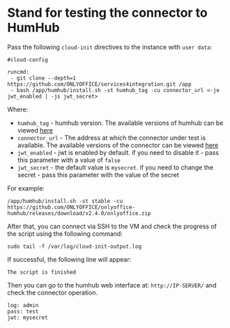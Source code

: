 # Stand for testing the connector to HumHub

Pass the following `cloud-init` directives to the instance with `user data`:
```
#cloud-config

runcmd:
 - git clone --depth=1 https://github.com/ONLYOFFICE/services4integration.git /app
 - bash /app/humhub/install.sh -st humhub_tag -cu connector_url <-je jwt_enabled | -js jwt_secret>
```

Where:
 - `humhub_tag` - humhub version. The available versions of humhub can be viewed [here](https://hub.docker.com/r/mriedmann/humhub/tags)
 - `connector_url` - The address at which the connector under test is available. The available versions of the connector can be viewed [here](https://github.com/ONLYOFFICE/onlyoffice-humhub/releases)
 - `jwt_enabled` - jwt is enabled by default. if you need to disable it - pass this parameter with a value of `false`
 - `jwt_secret` - the default value is `mysecret`. if you need to change the secret - pass this parameter with the value of the secret

For example:
```
/app/humhub/install.sh -st stable -cu https://github.com/ONLYOFFICE/onlyoffice-humhub/releases/download/v2.4.0/onlyoffice.zip
```

After that, you can connect via SSH to the VM and check the progress of the script using the following command:
```
sudo tail -f /var/log/cloud-init-output.log
```

If successful, the following line will appear:
``` 
The script is finished
```
Then you can go to the humhub web interface at: `http://IP-SERVER/` and check the connector operation.
```
log: admin
pass: test
jwt: mysecret
```